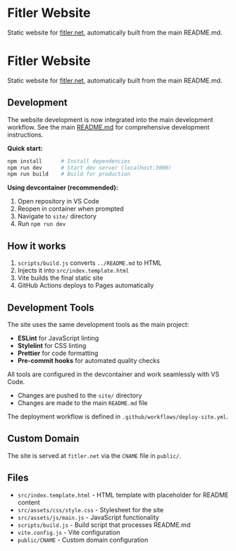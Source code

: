 # Fitler Website

Static website for [fitler.net](https://fitler.net), automatically built from the main README.md.

# Fitler Website

Static website for [fitler.net](https://fitler.net), automatically built from the main README.md.

## Development

The website development is now integrated into the main development workflow. See the main [README.md](../README.md) for comprehensive development instructions.

**Quick start:**

```bash
npm install      # Install dependencies
npm run dev      # Start dev server (localhost:3000)
npm run build    # Build for production
```

**Using devcontainer (recommended):**

1. Open repository in VS Code
2. Reopen in container when prompted
3. Navigate to `site/` directory
4. Run `npm run dev`

## How it works

1. `scripts/build.js` converts `../README.md` to HTML
2. Injects it into `src/index.template.html`
3. Vite builds the final static site
4. GitHub Actions deploys to Pages automatically

## Development Tools

The site uses the same development tools as the main project:

-   **ESLint** for JavaScript linting
-   **Stylelint** for CSS linting
-   **Prettier** for code formatting
-   **Pre-commit hooks** for automated quality checks

All tools are configured in the devcontainer and work seamlessly with VS Code.

-   Changes are pushed to the `site/` directory
-   Changes are made to the main `README.md` file

The deployment workflow is defined in `.github/workflows/deploy-site.yml`.

## Custom Domain

The site is served at `fitler.net` via the `CNAME` file in `public/`.

## Files

-   `src/index.template.html` - HTML template with placeholder for README content
-   `src/assets/css/style.css` - Stylesheet for the site
-   `src/assets/js/main.js` - JavaScript functionality
-   `scripts/build.js` - Build script that processes README.md
-   `vite.config.js` - Vite configuration
-   `public/CNAME` - Custom domain configuration
